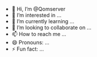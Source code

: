 - 👋 Hi, I’m @Qomserver
- 👀 I’m interested in ...
- 🌱 I’m currently learning ...
- 💞️ I’m looking to collaborate on ...
- 📫 How to reach me ...
- 😄 Pronouns: ...
- ⚡ Fun fact: ...

<!---
Qomserver/Qomserver is a ✨ special ✨ repository because its `README.md` (this file) appears on your GitHub profile.
You can click the Preview link to take a look at your changes.
--->
